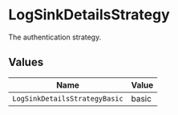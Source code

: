# LogSinkDetailsStrategy

The authentication strategy.


## Values

| Name                          | Value                         |
| ----------------------------- | ----------------------------- |
| `LogSinkDetailsStrategyBasic` | basic                         |